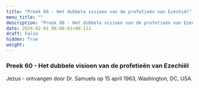 ```yaml
---
title: "Preek 60 - Het dubbele visioen van de profetieën van Ezechiël"
menu_title: ""
description: "Preek 60 - Het dubbele visioen van de profetieën van Ezechiël"
date: 2024-02-01 06:00:01+00:113
draft: False
hidden: True
weight:
---
```

### Preek 60 - Het dubbele visioen van de profetieën van Ezechiël

Jezus - ontvangen door Dr. Samuels op 15 april 1963, Washington, DC, USA.

